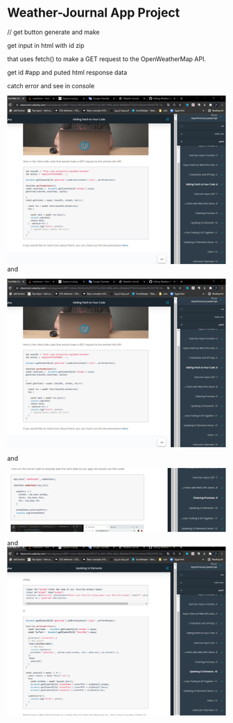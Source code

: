 # Weather-Journal App Project
// get button generate and make 

get input in html with id zip

that uses fetch() to make a GET request to the OpenWeatherMap API.

get id #app and puted html response data 

catch error and see in console


 ![alt text](https://github.com/AhmedAzzam2/Weather-Journal-App/blob/main/Screenshot%202021-11-14%20213412.png?raw=true?raw=true)
and

 ![alt text](https://raw.githubusercontent.com/AhmedAzzam2/Weather-Journal-App/main/Screenshot%202021-11-14%20213412.png?raw=true?raw=true)

and


 ![alt text](https://raw.githubusercontent.com/AhmedAzzam2/Weather-Journal-App/main/Screenshot%202021-11-14%20213529.png?raw=true?raw=true)

and
 ![alt text](https://github.com/AhmedAzzam2/Weather-Journal-App/blob/main/Screenshot%202021-11-14%20213638.png?raw=true)
